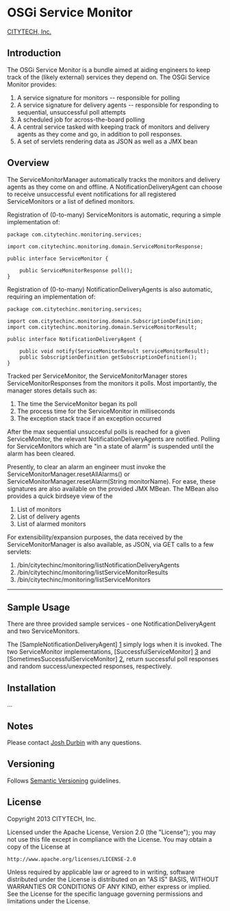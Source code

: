# OSGi Service Monitor

[CITYTECH, Inc.](http://www.citytechinc.com)

## Introduction

The OSGi Service Monitor is a bundle aimed at aiding engineers to keep track of the (likely external) services they depend on. The OSGi Service Monitor provides:

1. A service signature for monitors -- responsible for polling
2. A service signature for delivery agents -- responsible for responding to sequential, unsuccessful poll attempts
3. A scheduled job for across-the-board polling
4. A central service tasked with keeping track of monitors and delivery agents as they come and go, in addition to poll responses.
5. A set of servlets rendering data as JSON as well as a JMX bean 

## Overview

The ServiceMonitorManager automatically tracks the monitors and delivery agents as they come on and offline. A NotificationDeliveryAgent can choose to receive unsuccessful event notifications for all registered ServiceMonitors or a list of defined monitors.

Registration of (0-to-many) ServiceMonitors is automatic, requring a simple implementation of:

```
package com.citytechinc.monitoring.services;

import com.citytechinc.monitoring.domain.ServiceMonitorResponse;

public interface ServiceMonitor {

    public ServiceMonitorResponse poll();
}
```

Registration of (0-to-many) NotificationDeliveryAgents is also automatic, requiring an implementation of:

```
package com.citytechinc.monitoring.services;

import com.citytechinc.monitoring.domain.SubscriptionDefinition;
import com.citytechinc.monitoring.domain.ServiceMonitorResult;

public interface NotificationDeliveryAgent {

    public void notify(ServiceMonitorResult serviceMonitorResult);
    public SubscriptionDefinition getSubscriptionDefinition();
}
```
Tracked per ServiceMonitor, the ServiceMonitorManager stores ServiceMonitorResponses from the monitors it polls. Most importantly, the manager stores details such as:

1. The time the ServiceMonitor began its poll
2. The process time for the ServiceMonitor in milliseconds
3. The exception stack trace if an exception occurred

After the max sequential unsuccesful polls is reached for a given ServiceMonitor, the relevant NotificationDeliveryAgents are notified. Polling for ServiceMonitors which are "in a state of alarm" is suspended until the alarm has been cleared.

Presently, to clear an alarm an engineer must invoke the ServiceMonitorManager.resetAllAlarms() or ServiceMonitorManager.resetAlarm(String monitorName). For ease, these signatures are also available on the provided JMX MBean. The MBean also provides a quick birdseye view of the

1. List of monitors
2. List of delivery agents
3. List of alarmed monitors

For extensibility/expansion purposes, the data received by the ServiceMonitorManager is also available, as JSON, via GET calls to a few servlets:

1. /bin/citytechinc/monitoring/listNotificationDeliveryAgents
2. /bin/citytechinc/monitoring/listServiceMonitorResults
3. /bin/citytechinc/monitoring/listServiceMonitors

---

## Sample Usage

There are three provided sample services - one NotificationDeliveryAgent and two ServiceMonitors.

The [SampleNotificationDeliveryAgent] [1] simply logs when it is invoked. The two ServiceMonitor implementations, [SuccessfulServiceMonitor] [3] and [SometimesSuccessfulServiceMonitor] [2], return successful poll responses and random success/unexpected responses, respectively.

  [1]: https://github.com/Citytechinc/osgi-service-monitor/blob/master/src/main/java/com/citytechinc/monitoring/sample/SampleNotificationDeliveryAgent.java          "SampleNotificationDeliveryAgent.java"
  [2]: https://github.com/Citytechinc/osgi-service-monitor/blob/master/src/main/java/com/citytechinc/monitoring/sample/SometimesSuccessfulServiceMonitor.java        "SometimesSuccessfulServiceMonitor.java"
  [3]: https://github.com/Citytechinc/osgi-service-monitor/blob/master/src/main/java/com/citytechinc/monitoring/sample/SuccessfulServiceMonitor.java                 "SuccessfulServiceMonitor.java"

## Installation

...

## Notes

Please contact [Josh Durbin](mailto:jdurbin@citytechinc.com) with any questions.

## Versioning

Follows [Semantic Versioning](http://semver.org/) guidelines.

## License

Copyright 2013 CITYTECH, Inc.

Licensed under the Apache License, Version 2.0 (the "License");
you may not use this file except in compliance with the License.
You may obtain a copy of the License at

    http://www.apache.org/licenses/LICENSE-2.0

Unless required by applicable law or agreed to in writing, software
distributed under the License is distributed on an "AS IS" BASIS,
WITHOUT WARRANTIES OR CONDITIONS OF ANY KIND, either express or implied.
See the License for the specific language governing permissions and
limitations under the License.
